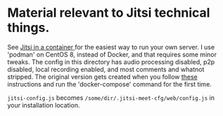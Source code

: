 # Material relevant to Jitsi technical things.

See [ Jitsi in a container ](https://github.com/jitsi/docker-jitsi-meet) for the easiest way to run your own server. I use 'podman' on CentOS 8, instead of Docker, and that requires some minor tweaks. The config in this directory has audio processing disabled, p2p disabled, local recording enabled, and most comments and whatnot stripped. The original version gets created when you follow [ these ](https://jitsi.github.io/handbook/docs/devops-guide/devops-guide-docker) instructions and run the 'docker-compose' command for the first time.

`jitsi-config.js` becomes `/some/dir/.jitsi-meet-cfg/web/config.js` in your installation location.
